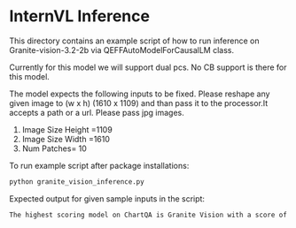 # InternVL Inference
This directory contains an example script of how to run inference on Granite-vision-3.2-2b via QEFFAutoModelForCausalLM class.

Currently for this model we will support dual pcs. No CB support is there for this model.

The model expects the following inputs to be fixed. Please reshape any given image to (w x h) (1610 x 1109) and than pass it to the processor.It accepts a path or a url. Please pass jpg images.

1. Image Size Height =1109
2. Image Size Width =1610
3. Num Patches= 10


To run example script after package installations:
```sh
python granite_vision_inference.py
```

Expected output for given sample inputs in the script:
```sh
The highest scoring model on ChartQA is Granite Vision with a score of 0.87.
```